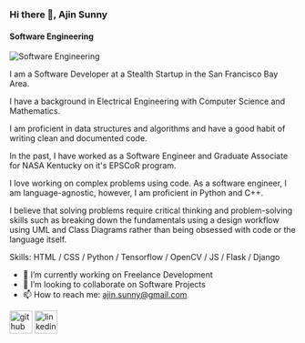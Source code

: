 ### Hi there 👋, Ajin Sunny
#### Software Engineering
![Software Engineering]()

I am a Software Developer at a Stealth Startup in the San Francisco Bay Area.

 I have a background in Electrical Engineering with Computer Science and Mathematics.

I am proficient in data structures and algorithms and have a good habit of writing clean and documented code. 

In the past, I have worked as a Software Engineer and Graduate Associate for NASA Kentucky on it's EPSCoR program.

 I love working on complex problems using code. As a software engineer, I am language-agnostic, however, I am proficient in Python and C++. 

I believe that solving problems require critical thinking and problem-solving skills such as breaking down the fundamentals using a design workflow using UML and Class Diagrams rather than being obsessed with code or the language itself.

Skills: HTML / CSS / Python / Tensorflow / OpenCV / JS / Flask / Django

- 🔭 I’m currently working on Freelance Development 
- 👯 I’m looking to collaborate on Software Projects 
- 📫 How to reach me: ajin.sunny@gmail.com 


[<img src='https://cdn.jsdelivr.net/npm/simple-icons@3.0.1/icons/github.svg' alt='github' height='40'>](https://github.com/ajinsunny)  [<img src='https://cdn.jsdelivr.net/npm/simple-icons@3.0.1/icons/linkedin.svg' alt='linkedin' height='40'>](https://www.linkedin.com/in/ajinsunny/)  






<!-- ### Hi there 👋

I am a Software Developer at a Stealth Startup in the San Francisco Bay Area. I have a background in Electrical Engineering with Computer Science and Mathematics. I am proficient in data structures and algorithms and have a good habit of writing clean and documented code. In the past, I have worked as a Software Engineer and Graduate Associate for University of Kentucky. I love working on complex problems using code. As a software engineer, I am language-agnostic, however, I am proficient in Python and C++. I believe that solving problems require critical thinking and problem-solving skills such as breaking down the fundamentals using a software flow or a design workflow rather than being obsessed with code or the language itself. 

During my free time, I work on open source projects and collaborate with other software developers on  Github. My hobbies include running, working out, and bowling. 

Proficient Skills: Python, TensorFlow, OpenCV, C++, JavaScript, HTML5, CSS3, Git, SVN

[![Ajin's github stats](https://github-readme-stats.vercel.app/api?username=ajinsunny)](https://github.com/anuraghazra/github-readme-stats)

-->
<!--
**ajinsunny/ajinsunny** is a ✨ _special_ ✨ repository because its `README.md` (this file) appears on your GitHub profile.

Here are some ideas to get you started:

- 🔭 I’m currently working on ...
- 🌱 I’m currently learning ...
- 👯 I’m looking to collaborate on ...
- 🤔 I’m looking for help with ...
- 💬 Ask me about ...
- 📫 How to reach me: ...
- 😄 Pronouns: ...
- ⚡ Fun fact: ...
-->
